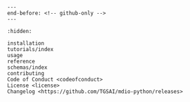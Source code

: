 ```{include} ../README.md
---
end-before: <!-- github-only -->
---
```

[apache 2.0 license]: license
[contributor guide]: contributing
[command-line usage]: usage
[api reference]: reference
[installation instructions]: installation

```{toctree}
:hidden:

installation
tutorials/index
usage
reference
schemas/index
contributing
Code of Conduct <codeofconduct>
License <license>
Changelog <https://github.com/TGSAI/mdio-python/releases>
```
